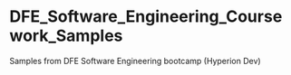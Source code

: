 # DFE_Software_Engineering_Coursework_Samples
Samples from DFE Software Engineering bootcamp (Hyperion Dev)
